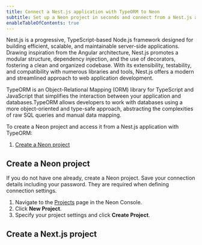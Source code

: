 ```yaml
---
title: Connect a Nest.js application with TypeORM to Neon
subtitle: Set up a Neon project in seconds and connect from a Nest.js application
enableTableOfContents: true
---
```


Nest.js is a progressive, TypeScript-based Node.js framework designed for building efficient, scalable, and maintainable server-side applications. Drawing inspiration from the Angular architecture, Nest.js promotes a modular structure, dependency injection, and the use of decorators, fostering a clean and organized codebase. With its extensibility, testability, and compatibility with numerous libraries and tools, Nest.js offers a modern and streamlined approach to web application development.

TypeORM is an Object-Relational Mapping (ORM) library for TypeScript and JavaScript that simplifies the interaction between your application and databases.TypeORM allows developers to work with databases using a more object-oriented and type-safe approach, abstracting the complexities of raw SQL queries and manual data mapping.

To create a Neon project and access it from a Nest.js application with TypeORM:

1. [Create a Neon project](#create-a-neon-project)


## Create a Neon project

If you do not have one already, create a Neon project. Save your connection details including your password. They are required when defining connection settings.

1. Navigate to the [Projects](https://console.neon.tech/app/projects) page in the Neon Console.
2. Click **New Project**.
3. Specify your project settings and click **Create Project**.

## Create a Next.js project
